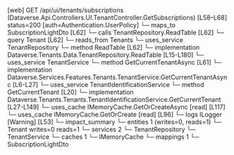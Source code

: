 [web] GET /api/ui/tenants/subscriptions  (Dataverse.Api.Controllers.UI.TenantController.GetSubscriptions)  [L58–L68] status=200 [auth=Authentication.UserPolicy]
  └─ maps_to SubscriptionLightDto [L62]
  └─ calls TenantRepository.ReadTable [L62]
  └─ query Tenant [L62]
    └─ reads_from Tenants
  └─ uses_service TenantRepository
    └─ method ReadTable [L62]
      └─ implementation Dataverse.Tenants.Data.TenantRepository.ReadTable [L15-L180]
  └─ uses_service TenantService
    └─ method GetCurrentTenantAsync [L61]
      └─ implementation Dataverse.Services.Features.Tenants.TenantService.GetCurrentTenantAsync [L6-L27]
        └─ uses_service TenantIdentificationService
          └─ method GetCurrentTenant [L20]
            └─ implementation Dataverse.Tenants.Tenants.TenantIdentificationService.GetCurrentTenant [L27-L149]
              └─ uses_cache IMemoryCache.GetOrCreateAsync [read] [L117]
              └─ uses_cache IMemoryCache.GetOrCreate [read] [L96]
              └─ logs ILogger<ITenantIdentificationService> [Warning] [L53]
  └─ impact_summary
    └─ entities 1 (writes=0, reads=1)
      └─ Tenant writes=0 reads=1
    └─ services 2
      └─ TenantRepository
      └─ TenantService
    └─ caches 1
      └─ IMemoryCache
    └─ mappings 1
      └─ SubscriptionLightDto

